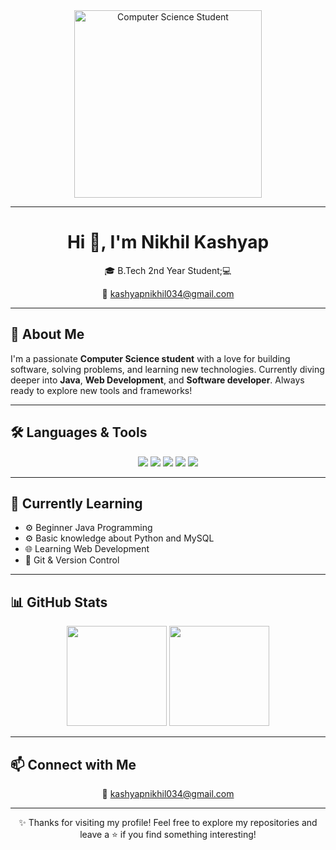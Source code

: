 <!-- Profile Banner / Animated Character -->
<div align="center">
  <img src="https://media.giphy.com/media/LmNwrBhejkK9EFP504/giphy.gif" width="300px" alt="Computer Science Student" />
</div>

---

<h1 align="center">Hi 👋, I'm Nikhil Kashyap</h1>

<p align="center">
  🎓 B.Tech 2nd Year Student;💻
</p>

<p align="center">
  📧 <a href="mailto: kashyapnikhil034@gmail.com">kashyapnikhil034@gmail.com</a>
</p>

---

## 🚀 About Me

I'm a passionate **Computer Science student** with a love for building software, solving problems, and learning new technologies. Currently diving deeper into **Java**, **Web Development**, and **Software developer**. Always ready to explore new tools and frameworks!

---

## 🛠️ Languages & Tools

<p align="center">
  <img src="https://img.shields.io/badge/Python-3776AB?style=for-the-badge&logo=python&logoColor=white"/>
  <img src="https://img.shields.io/badge/JavaScript-F7DF1E?style=for-the-badge&logo=javascript&logoColor=black"/>
  <img src="https://img.shields.io/badge/Java-007396?style=for-the-badge&logo=java&logoColor=white"/>
  <img src="https://img.shields.io/badge/HTML5-E34F26?style=for-the-badge&logo=html5&logoColor=white"/>
  <img src="https://img.shields.io/badge/CSS3-1572B6?style=for-the-badge&logo=css3&logoColor=white"/>
</p>

---

## 🌱 Currently Learning

- ⚙️ Beginner Java Programming
- ⚙️ Basic knowledge about Python and MySQL
- 🌐 Learning Web Development
- 🔧 Git & Version Control

---

## 📊 GitHub Stats

<div align="center">
  <img src="https://github-readme-stats.vercel.app/api?username=nikhilkashyap203&show_icons=true&theme=tokyonight&count_private=true" height="160"/>
  <img src="https://github-readme-stats.vercel.app/api/top-langs/?username=nikhilkashyap203&layout=compact&theme=tokyonight" height="160"/>
</div>

---

## 📫 Connect with Me

<p align="center">
  📧 <a href="mailto: kashyapnikhil034@gmail.com">kashyapnikhil034@gmail.com</a>  
</p>

---

<p align="center">
  ✨ Thanks for visiting my profile! Feel free to explore my repositories and leave a ⭐ if you find something interesting!
</p>